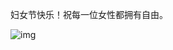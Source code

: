 妇女节快乐！祝每一位女性都拥有自由。


![img](https://chinadigitaltimes.net/chinese/files/2024/03/image-1709957635424.png)

